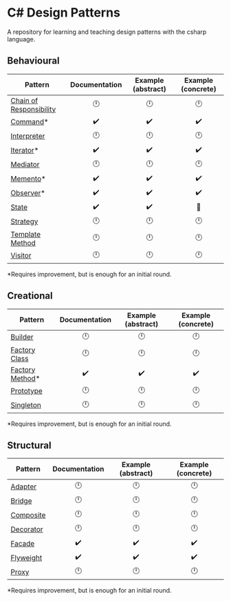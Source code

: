 # C# Design Patterns

A repository for learning and teaching design patterns with the csharp language.

## Behavioural

| Pattern                                                  | Documentation      | Example (abstract) | Example (concrete) |
|----------------------------------------------------------|:------------------:|:------------------:|:------------------:|
| [Chain of Responsibility](./src/chain_of_responsibility) | :clock12:          | :clock12:          | :clock12:          |
| [Command](./src/command/)*                               | :heavy_check_mark: | :heavy_check_mark: | :heavy_check_mark: |
| [Interpreter](./src/interpreter)                         | :clock12:          | :clock12:          | :clock12:          |
| [Iterator](./src/iterator/)*                             | :heavy_check_mark: | :heavy_check_mark: | :heavy_check_mark: |
| [Mediator](./src/mediator/)                              | :clock12:          | :clock12:          | :clock12:          |
| [Memento](./src/memento/)*                               | :heavy_check_mark: | :heavy_check_mark: | :heavy_check_mark: |
| [Observer](./src/observer/)*                             | :heavy_check_mark: | :heavy_check_mark: | :heavy_check_mark: |
| [State](./src/state)                                     | :heavy_check_mark: | :heavy_check_mark: | :construction:     |
| [Strategy](./src/strategy)                               | :clock12:          | :clock12:          | :clock12:          |
| [Template Method](./src/template_method)                 | :clock12:          | :clock12:          | :clock12:          |
| [Visitor](./src/visitor)                                 | :clock12:          | :clock12:          | :clock12:          |

*Requires improvement, but is enough for an initial round.

## Creational

| Pattern                                                  | Documentation      | Example (abstract) | Example (concrete) |
|----------------------------------------------------------|:------------------:|:------------------:|:------------------:|
| [Builder](./src/builder)                                 | :clock12:          | :clock12:          | :clock12:          |
| [Factory Class](./src/factory_class)                     | :clock12:          | :clock12:          | :clock12:          |
| [Factory Method](./src/factory_method)*                  | :heavy_check_mark: | :heavy_check_mark: | :heavy_check_mark: |
| [Prototype](./src/prototype)                             | :clock12:          | :clock12:          | :clock12:          |
| [Singleton](./src/singleton)                             | :clock12:          | :clock12:          | :clock12:          |

*Requires improvement, but is enough for an initial round.

## Structural

| Pattern                                                  | Documentation      | Example (abstract) | Example (concrete) |
|----------------------------------------------------------|:------------------:|:------------------:|:------------------:|
| [Adapter](./src/adapter)                                 | :clock12:          | :clock12:          | :clock12:          |
| [Bridge](./src/bridge)                                   | :clock12:          | :clock12:          | :clock12:          |
| [Composite](./src/composite)                             | :clock12:          | :clock12:          | :clock12:          |
| [Decorator](./src/decorator)                             | :clock12:          | :clock12:          | :clock12:          |
| [Facade](./src/facade)                                   | :heavy_check_mark: | :heavy_check_mark: | :heavy_check_mark: |
| [Flyweight](./src/flyweight)                             | :heavy_check_mark: | :heavy_check_mark: | :heavy_check_mark: |
| [Proxy](./src/proxy)                                     | :clock12:          | :clock12:          | :clock12:          |

*Requires improvement, but is enough for an initial round.


